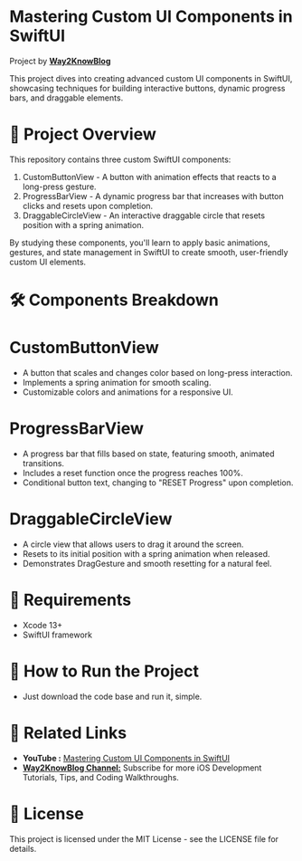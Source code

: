 # Mastering Custom UI Components in SwiftUI
Project by **[Way2KnowBlog](https://www.youtube.com/channel/UCwePLxwase4e6xN_73dTT8w)**

This project dives into creating advanced custom UI components in SwiftUI, showcasing techniques for building interactive buttons, dynamic progress bars, and draggable elements.


# 📱 Project Overview
This repository contains three custom SwiftUI components:
1. CustomButtonView - A button with animation effects that reacts to a long-press gesture.
2. ProgressBarView - A dynamic progress bar that increases with button clicks and resets upon completion.
3. DraggableCircleView - An interactive draggable circle that resets position with a spring animation.

By studying these components, you'll learn to apply basic animations, gestures, and state management in SwiftUI to create smooth, user-friendly custom UI elements.



# 🛠️ Components Breakdown
# CustomButtonView
* A button that scales and changes color based on long-press interaction.
* Implements a spring animation for smooth scaling.
* Customizable colors and animations for a responsive UI.
# ProgressBarView
* A progress bar that fills based on state, featuring smooth, animated transitions.
* Includes a reset function once the progress reaches 100%.
* Conditional button text, changing to "RESET Progress" upon completion.
# DraggableCircleView
* A circle view that allows users to drag it around the screen.
* Resets to its initial position with a spring animation when released.
* Demonstrates DragGesture and smooth resetting for a natural feel.


# 🧰 Requirements
* Xcode 13+
* SwiftUI framework


# 📲 How to Run the Project
- Just download the code base and run it, simple.


# 🔗 Related Links
* **YouTube :** [Mastering Custom UI Components in SwiftUI](https://www.youtube.com/shorts/9uZjrYC1VFo)
* [**Way2KnowBlog Channel:**](https://www.youtube.com/channel/UCwePLxwase4e6xN_73dTT8w) Subscribe for more iOS Development Tutorials, Tips, and Coding Walkthroughs.



# 📜 License
This project is licensed under the MIT License - see the LICENSE file for details.
